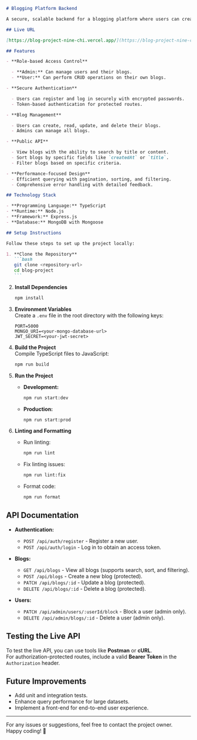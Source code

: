 ````markdown
# Blogging Platform Backend

A secure, scalable backend for a blogging platform where users can create, update, and manage their blogs. The platform features robust authentication, role-based access control, and efficient query functionalities like search, sort, and filtering.

## Live URL

[https://blog-project-nine-chi.vercel.app/](https://blog-project-nine-chi.vercel.app/)

## Features

- **Role-based Access Control**

  - **Admin:** Can manage users and their blogs.
  - **User:** Can perform CRUD operations on their own blogs.

- **Secure Authentication**

  - Users can register and log in securely with encrypted passwords.
  - Token-based authentication for protected routes.

- **Blog Management**

  - Users can create, read, update, and delete their blogs.
  - Admins can manage all blogs.

- **Public API**

  - View blogs with the ability to search by title or content.
  - Sort blogs by specific fields like `createdAt` or `title`.
  - Filter blogs based on specific criteria.

- **Performance-focused Design**
  - Efficient querying with pagination, sorting, and filtering.
  - Comprehensive error handling with detailed feedback.

## Technology Stack

- **Programming Language:** TypeScript
- **Runtime:** Node.js
- **Framework:** Express.js
- **Database:** MongoDB with Mongoose

## Setup Instructions

Follow these steps to set up the project locally:

1. **Clone the Repository**
   ```bash
   git clone <repository-url>
   cd blog-project
   ```
````

2. **Install Dependencies**

   ```bash
   npm install
   ```

3. **Environment Variables**  
   Create a `.env` file in the root directory with the following keys:

   ```env
   PORT=5000
   MONGO_URI=<your-mongo-database-url>
   JWT_SECRET=<your-jwt-secret>
   ```

4. **Build the Project**  
   Compile TypeScript files to JavaScript:

   ```bash
   npm run build
   ```

5. **Run the Project**

   - **Development:**
     ```bash
     npm run start:dev
     ```
   - **Production:**
     ```bash
     npm run start:prod
     ```

6. **Linting and Formatting**
   - Run linting:
     ```bash
     npm run lint
     ```
   - Fix linting issues:
     ```bash
     npm run lint:fix
     ```
   - Format code:
     ```bash
     npm run format
     ```

## API Documentation

- **Authentication:**

  - `POST /api/auth/register` - Register a new user.
  - `POST /api/auth/login` - Log in to obtain an access token.

- **Blogs:**

  - `GET /api/blogs` - View all blogs (supports search, sort, and filtering).
  - `POST /api/blogs` - Create a new blog (protected).
  - `PATCH /api/blogs/:id` - Update a blog (protected).
  - `DELETE /api/blogs/:id` - Delete a blog (protected).

- **Users:**
  - `PATCH /api/admin/users/:userId/block` - Block a user (admin only).
  - `DELETE /api/admin/blogs/:id` - Delete a user (admin only).

## Testing the Live API

To test the live API, you can use tools like **Postman** or **cURL**.  
For authorization-protected routes, include a valid **Bearer Token** in the `Authorization` header.

## Future Improvements

- Add unit and integration tests.
- Enhance query performance for large datasets.
- Implement a front-end for end-to-end user experience.

---

For any issues or suggestions, feel free to contact the project owner.  
Happy coding! 🚀

```

```
